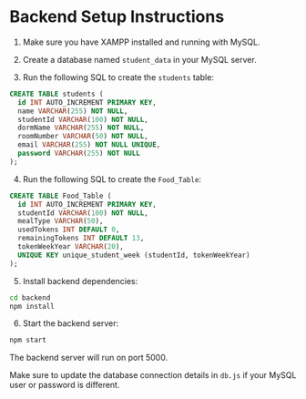 # Backend Setup Instructions

1. Make sure you have XAMPP installed and running with MySQL.

2. Create a database named `student_data` in your MySQL server.

3. Run the following SQL to create the `students` table:

```sql
CREATE TABLE students (
  id INT AUTO_INCREMENT PRIMARY KEY,
  name VARCHAR(255) NOT NULL,
  studentId VARCHAR(100) NOT NULL,
  dormName VARCHAR(255) NOT NULL,
  roomNumber VARCHAR(50) NOT NULL,
  email VARCHAR(255) NOT NULL UNIQUE,
  password VARCHAR(255) NOT NULL
);
```

4. Run the following SQL to create the `Food_Table`:

```sql
CREATE TABLE Food_Table (
  id INT AUTO_INCREMENT PRIMARY KEY,
  studentId VARCHAR(100) NOT NULL,
  mealType VARCHAR(50),
  usedTokens INT DEFAULT 0,
  remainingTokens INT DEFAULT 13,
  tokenWeekYear VARCHAR(20),
  UNIQUE KEY unique_student_week (studentId, tokenWeekYear)
);
```

5. Install backend dependencies:

```bash
cd backend
npm install
```

6. Start the backend server:

```bash
npm start
```

The backend server will run on port 5000.

Make sure to update the database connection details in `db.js` if your MySQL user or password is different.
